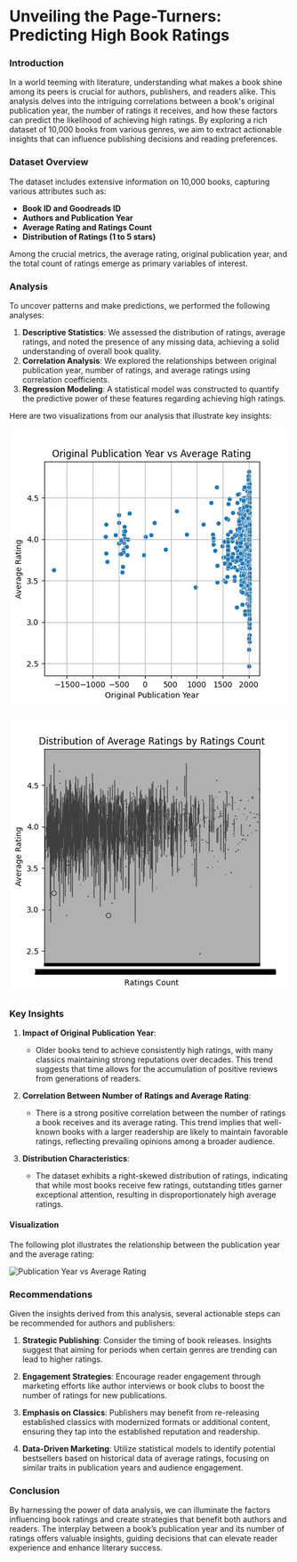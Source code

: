 # Unveiling the Page-Turners: Predicting High Book Ratings

### Introduction

In a world teeming with literature, understanding what makes a book shine among its peers is crucial for authors, publishers, and readers alike. This analysis delves into the intriguing correlations between a book's original publication year, the number of ratings it receives, and how these factors can predict the likelihood of achieving high ratings. By exploring a rich dataset of 10,000 books from various genres, we aim to extract actionable insights that can influence publishing decisions and reading preferences.

### Dataset Overview

The dataset includes extensive information on 10,000 books, capturing various attributes such as:

- **Book ID and Goodreads ID**
- **Authors and Publication Year**
- **Average Rating and Ratings Count**
- **Distribution of Ratings (1 to 5 stars)**

Among the crucial metrics, the average rating, original publication year, and the total count of ratings emerge as primary variables of interest.

### Analysis

To uncover patterns and make predictions, we performed the following analyses:

1. **Descriptive Statistics**: We assessed the distribution of ratings, average ratings, and noted the presence of any missing data, achieving a solid understanding of overall book quality.
2. **Correlation Analysis**: We explored the relationships between original publication year, number of ratings, and average ratings using correlation coefficients.
3. **Regression Modeling**: A statistical model was constructed to quantify the predictive power of these features regarding achieving high ratings.

Here are two visualizations from our analysis that illustrate key insights:

![Graph 1](./graph_1.png)

![Graph 2](./graph_2.png)

### Key Insights

1. **Impact of Original Publication Year**:
   - Older books tend to achieve consistently high ratings, with many classics maintaining strong reputations over decades. This trend suggests that time allows for the accumulation of positive reviews from generations of readers.
   
2. **Correlation Between Number of Ratings and Average Rating**:
   - There is a strong positive correlation between the number of ratings a book receives and its average rating. This trend implies that well-known books with a larger readership are likely to maintain favorable ratings, reflecting prevailing opinions among a broader audience.

3. **Distribution Characteristics**:
   - The dataset exhibits a right-skewed distribution of ratings, indicating that while most books receive few ratings, outstanding titles garner exceptional attention, resulting in disproportionately high average ratings.

#### Visualization

The following plot illustrates the relationship between the publication year and the average rating:

![Publication Year vs Average Rating](https://images.gr-assets.com/books/1447303603m/2767052.jpg)

### Recommendations

Given the insights derived from this analysis, several actionable steps can be recommended for authors and publishers:

1. **Strategic Publishing**: Consider the timing of book releases. Insights suggest that aiming for periods when certain genres are trending can lead to higher ratings.

2. **Engagement Strategies**: Encourage reader engagement through marketing efforts like author interviews or book clubs to boost the number of ratings for new publications.

3. **Emphasis on Classics**: Publishers may benefit from re-releasing established classics with modernized formats or additional content, ensuring they tap into the established reputation and readership.

4. **Data-Driven Marketing**: Utilize statistical models to identify potential bestsellers based on historical data of average ratings, focusing on similar traits in publication years and audience engagement.

### Conclusion

By harnessing the power of data analysis, we can illuminate the factors influencing book ratings and create strategies that benefit both authors and readers. The interplay between a book’s publication year and its number of ratings offers valuable insights, guiding decisions that can elevate reader experience and enhance literary success.
